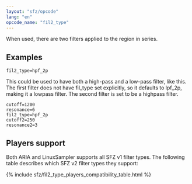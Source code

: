 ```yaml
---
layout: "sfz/opcode"
lang: "en"
opcode_name: "fil2_type"
---
```

When used, there are two filters applied to the region in series.

## Examples

```
fil2_type=hpf_2p
```

This could be used to have both a high-pass and a low-pass filter, like this. The first
filter does not have fil_type set explicitly, so it defaults to lpf_2p, making it a
lowpass filter. The second filter is set to be a highpass filter.

```
cutoff=1200
resonance=6
fil2_type=hpf_2p
cutoff2=250
resonance2=3
```

## Players support

Both ARIA and LinuxSampler supports all SFZ v1 filter types.
The following table describes which SFZ v2 filter types they support:

{% include sfz/fil2_type_players_compatibility_table.html %}
